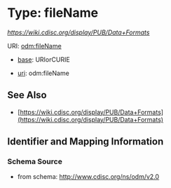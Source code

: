 # Type: fileName




_https://wiki.cdisc.org/display/PUB/Data+Formats_



URI: [odm:fileName](http://www.cdisc.org/ns/odm/v2.0/fileName)

* [base](https://w3id.org/linkml/base): URIorCURIE

* [uri](https://w3id.org/linkml/uri): odm:fileName









## See Also

* [https://wiki.cdisc.org/display/PUB/Data+Formats](https://wiki.cdisc.org/display/PUB/Data+Formats)

## Identifier and Mapping Information







### Schema Source


* from schema: http://www.cdisc.org/ns/odm/v2.0



